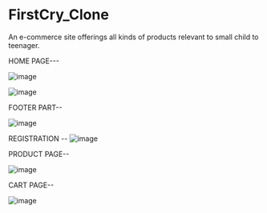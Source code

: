 # FirstCry_Clone
An e-commerce site offerings all kinds of products relevant to small child to teenager.

HOME PAGE---

![image](https://user-images.githubusercontent.com/115460541/232610598-41f1da9b-4b7b-4123-95cf-693124858d7e.png)

![image](https://user-images.githubusercontent.com/115460541/232611385-4d673e53-0580-485c-808a-9269c881d6c2.png)

FOOTER PART--

![image](https://user-images.githubusercontent.com/115460541/232611496-7ca877a9-c030-469c-b80a-5b42dbf60289.png)

REGISTRATION --
![image](https://user-images.githubusercontent.com/115460541/232611006-ff7ffde8-79f0-47f6-aca4-d667be3f3c7a.png)

PRODUCT PAGE--

![image](https://user-images.githubusercontent.com/115460541/232611969-2a36dbfa-b4eb-47b9-af04-a3a9898e816c.png)

CART PAGE--

![image](https://user-images.githubusercontent.com/115460541/232612148-fd201bb3-25f3-4b7b-95b7-a847e2ca0ce5.png)




